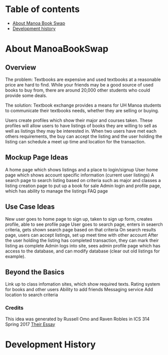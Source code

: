 # Table of contents

* [About Manoa Book Swap](#about-manoabookswap)
* [Development history](#development-history)

# About ManoaBookSwap

## Overview

The problem: Textbooks are expensive and used textbooks at a reasonable price are hard to find. While your friends may be a good source of used books to buy from, there are around 20,000 other students who could provide some deals.

The solution: Textbook exchange provides a means for UH Manoa students to communicate their textbooks needs, whether they are selling or buying.

Users create profiles which show their major and courses taken. These profiles will allow users to have listings of books they are willing to sell as well as listings they may be interested in. When two users have met each others requirements, the buy can accept the listing and the user holding the listing can schedule a meet up time and location for the transaction.

##  Mockup Page Ideas

A home page which shows listings and a place to login/signup
User home page which shows account specific information (current user listings)
A search page to search listing based on criteria such as major and classes
a listing creation page to put up a book for sale
Admin login and profile page, which has ability to manage the listings
FAQ page

## Use Case Ideas

New user goes to home page to sign up, taken to sign up form, creates profile, able to see profile page
User goes to search page, enters in seaerch criteria, gets shown search page based on that criteria
On search results page, users can accept listings, set up meet time with other account
After the user holding the listing has completed transaction, they can mark their listing as complete
Admin logs into site, sees admin profile page which has access to the database, and can modify database (clear out old listings for example).

## Beyond the Basics

Link up to class infomation sites, which show required texts.
Rating system for books and other users
Ability to add friends
Messaging service
Add location to search criteria

### Credits

This idea was generated by Russell Omo and Raven Robles in ICS 314 Spring 2017
[Their Essay](https://russellomo.github.io/essays/final-project-idea.html)

# Development History
